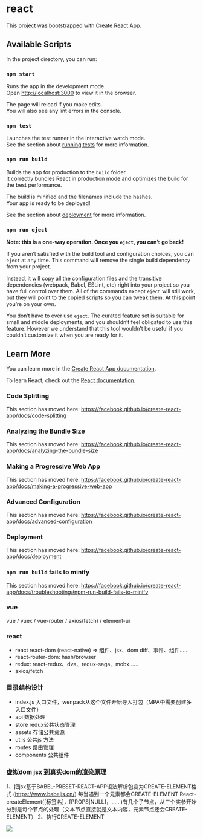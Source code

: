 # react

This project was bootstrapped with [Create React App](https://github.com/facebook/create-react-app).

## Available Scripts

In the project directory, you can run:

### `npm start`

Runs the app in the development mode.<br />
Open [http://localhost:3000](http://localhost:3000) to view it in the browser.

The page will reload if you make edits.<br />
You will also see any lint errors in the console.

### `npm test`

Launches the test runner in the interactive watch mode.<br />
See the section about [running tests](https://facebook.github.io/create-react-app/docs/running-tests) for more information.

### `npm run build`

Builds the app for production to the `build` folder.<br />
It correctly bundles React in production mode and optimizes the build for the best performance.

The build is minified and the filenames include the hashes.<br />
Your app is ready to be deployed!

See the section about [deployment](https://facebook.github.io/create-react-app/docs/deployment) for more information.

### `npm run eject`

**Note: this is a one-way operation. Once you `eject`, you can’t go back!**

If you aren’t satisfied with the build tool and configuration choices, you can `eject` at any time. This command will remove the single build dependency from your project.

Instead, it will copy all the configuration files and the transitive dependencies (webpack, Babel, ESLint, etc) right into your project so you have full control over them. All of the commands except `eject` will still work, but they will point to the copied scripts so you can tweak them. At this point you’re on your own.

You don’t have to ever use `eject`. The curated feature set is suitable for small and middle deployments, and you shouldn’t feel obligated to use this feature. However we understand that this tool wouldn’t be useful if you couldn’t customize it when you are ready for it.

## Learn More

You can learn more in the [Create React App documentation](https://facebook.github.io/create-react-app/docs/getting-started).

To learn React, check out the [React documentation](https://reactjs.org/).

### Code Splitting

This section has moved here: https://facebook.github.io/create-react-app/docs/code-splitting

### Analyzing the Bundle Size

This section has moved here: https://facebook.github.io/create-react-app/docs/analyzing-the-bundle-size

### Making a Progressive Web App

This section has moved here: https://facebook.github.io/create-react-app/docs/making-a-progressive-web-app

### Advanced Configuration

This section has moved here: https://facebook.github.io/create-react-app/docs/advanced-configuration

### Deployment

This section has moved here: https://facebook.github.io/create-react-app/docs/deployment

### `npm run build` fails to minify

This section has moved here: https://facebook.github.io/create-react-app/docs/troubleshooting#npm-run-build-fails-to-minify


### vue

vue / vuex / vue-router / axios(fetch) / element-ui

### react

- react react-dom (react-native) => 组件、jsx、dom diff、事件、组件……
- react-router-dom: hash/browser
- redux: react-redux、dva、redux-saga、mobx……
- axios/fetch

### 目录结构设计

- index.js 入口文件，wenpack从这个文件开始导入打包（MPA中需要创建多入口文件）
- api 数据处理
- store redux公共状态管理
- assets 存储公共资源
- utils 公共js 方法
- routes 路由管理
- components 公共组件

### 虚拟dom jsx 到真实dom的渲染原理

1、把jsx基于BABEL-PRESET-REACT-APP语法解析包变为CREATE-ELEMENT格式 (https://www.babeljs.cn/) 每当遇到一个元素都会CREATE-ELEMENT React-createElement([标签名]，[PROPS|NULL]，……)有几个子节点，从三个实参开始分别是每个节点的处理（文本节点直接就是文本内容，元素节点还会CREATE-ELEMENT）
2、执行CREATE-ELEMENT

<img src="http://missxiaolin.com/16775500-8d325f8093591c76.webp">